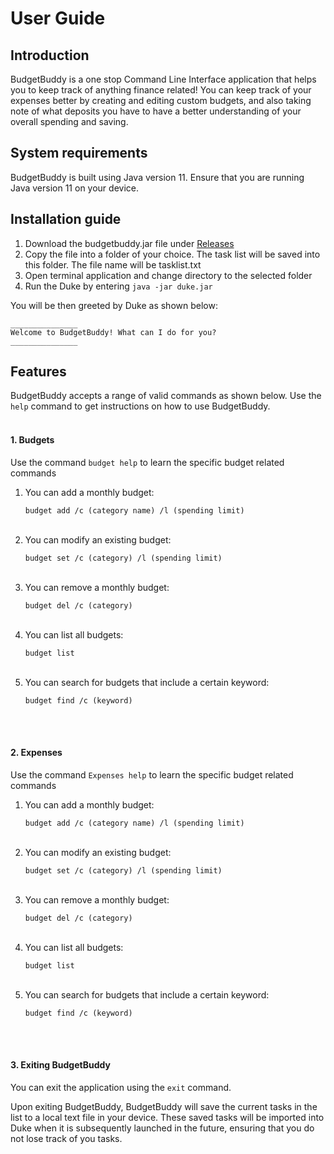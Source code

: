 # User Guide

## Introduction

BudgetBuddy is a one stop Command Line Interface application that helps you to keep track of anything finance related!
You can keep track of your expenses better by creating and editing custom budgets, and also taking note of what deposits
you have
to have a better understanding of your overall spending and saving.

## System requirements

BudgetBuddy is built using Java version 11. Ensure that you are running Java version 11 on your device.

## Installation guide

1. Download the budgetbuddy.jar file under [Releases](https://github.com/AY2223S2-CS2113-W15-3/tp/releases)
2. Copy the file into a folder of your choice. The task list will be saved into this folder. The file name will be
   tasklist.txt
3. Open terminal application and change directory to the selected folder
4. Run the Duke by entering `java -jar duke.jar`

You will be then greeted by Duke as shown below:

```
_______________
Welcome to BudgetBuddy! What can I do for you?
_______________

```

## Features

BudgetBuddy accepts a range of valid commands as shown below.
Use the `help` command to get instructions on how to use BudgetBuddy.
<br/><br/>

#### 1. Budgets

Use the command `budget help` to learn the specific budget related commands

1. You can add a monthly budget:

   `budget add /c (category name) /l (spending limit)`
   <br/><br/>
2. You can modify an existing budget:

   `budget set /c (category) /l (spending limit)`
   <br/><br/>

3. You can remove a monthly budget:

   `budget del /c (category)`
   <br/><br/>
4. You can list all budgets:

   `budget list`
   <br/><br/>
5. You can search for budgets that include a certain keyword:

   `budget find /c (keyword)`

<br/><br/>

#### 2. Expenses

Use the command `Expenses help` to learn the specific budget related commands

1. You can add a monthly budget:

   `budget add /c (category name) /l (spending limit)`
   <br/><br/>
2. You can modify an existing budget:

   `budget set /c (category) /l (spending limit)`
   <br/><br/>

3. You can remove a monthly budget:

   `budget del /c (category)`
   <br/><br/>
4. You can list all budgets:

   `budget list`
   <br/><br/>
5. You can search for budgets that include a certain keyword:

   `budget find /c (keyword)`

<br/><br/>

#### 3. Exiting BudgetBuddy

You can exit the application using the `exit` command.

Upon exiting BudgetBuddy, BudgetBuddy will save the current tasks in the list to a local text file in your device.
These saved tasks will be imported into Duke when it is subsequently launched in the future,
ensuring that you do not lose track of you tasks.
<br/><br/>
